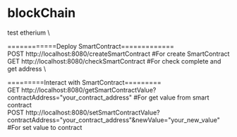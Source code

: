 # blockChain
test etherium \

============Deploy SmartContract============= \
POST http://localhost:8080/createSmartContract #For create SmartContract \
GET http://localhost:8080/checkSmartContract #For check complete and get address \

=========Interact with SmartContract========= \
GET http://localhost:8080/getSmartContractValue?contractAddress="your_contract_address" #For get value from smart contract \
POST http://localhost:8080/setSmartContractValue?contractAddress="your_contract_address"&newValue="your_new_value" #For set value to contract